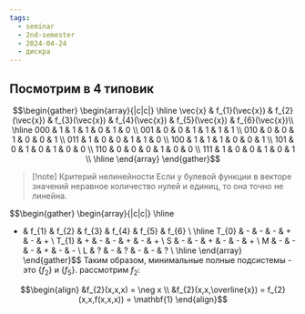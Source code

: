```yaml
---
tags:
  - seminar
  - 2nd-semester
  - 2024-04-24
  - дискра
---
```


## Посмотрим в 4 типовик

$$\begin{gather}
\begin{array}{|c|c|}
\hline \vec{x} & f_{1}(\vec{x}) & f_{2}(\vec{x}) & f_{3}(\vec{x}) & f_{4}(\vec{x}) & f_{5}(\vec{x}) & f_{6}(\vec{x})\\
\hline
000 & 1 & 1 & 1 & 0 & 1 & 0 \\
001 & 0 & 0 & 1 & 1 & 1 & 1 \\
010 & 0 & 0 & 1 & 0 & 0 & 1 \\
011 & 1 & 0 & 0 & 1 & 1 & 0 \\
100 & 1 & 1 & 1 & 0 & 0 & 1 \\
101 & 0 & 1 & 0 & 1 & 0 & 0 \\
110 & 0 & 0 & 0 & 1 & 0 & 0 \\
111 & 1 & 0 & 0 & 1 & 0 & 1 \\
\hline
\end{array}
\end{gather}$$

> [!note] Критерий нелинейности
> Если у булевой функции в векторе значений неравное количество нулей и единиц, то она точно не линейна.
> 

$$\begin{gather}
\begin{array}{|c|c|}
\hline
* & f_{1} & f_{2} & f_{3} & f_{4} & f_{5} & f_{6} \\
\hline
T_{0} & - & - & - & + & - & + \\
T_{1} & + & - & - & + & - & + \\
S & - & - & + & - & - & + \\
M & - & - & - & + & - & - \\
L & ? & - & ? & - & - & ? \\
\hline
\end{array}
\end{gather}$$
Таким образом, минимальные полные подсистемы - это $\{ f_{2} \}$ и $\{ f_{5} \}$.
рассмотрим $f_{2}$:

$$\begin{align}
&f_{2}(x,x,x) = \neg x \\
&f_{2}(x,x,\overline{x}) = f_{2}(x,x,f(x,x,x)) = \mathbf{1}
\end{align}$$